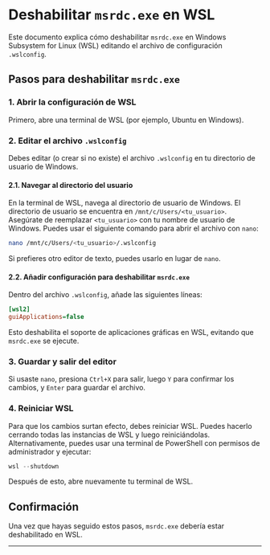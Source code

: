 # Deshabilitar `msrdc.exe` en WSL

Este documento explica cómo deshabilitar `msrdc.exe` en Windows Subsystem for Linux (WSL) editando el archivo de configuración `.wslconfig`.

## Pasos para deshabilitar `msrdc.exe`

### 1. Abrir la configuración de WSL

Primero, abre una terminal de WSL (por ejemplo, Ubuntu en Windows).

### 2. Editar el archivo `.wslconfig`

Debes editar (o crear si no existe) el archivo `.wslconfig` en tu directorio de usuario de Windows.

#### 2.1. Navegar al directorio del usuario

En la terminal de WSL, navega al directorio de usuario de Windows. El directorio de usuario se encuentra en `/mnt/c/Users/<tu_usuario>`. Asegúrate de reemplazar `<tu_usuario>` con tu nombre de usuario de Windows. Puedes usar el siguiente comando para abrir el archivo con `nano`:

```bash
nano /mnt/c/Users/<tu_usuario>/.wslconfig
```

Si prefieres otro editor de texto, puedes usarlo en lugar de `nano`.

#### 2.2. Añadir configuración para deshabilitar `msrdc.exe`

Dentro del archivo `.wslconfig`, añade las siguientes líneas:

```ini
[wsl2]
guiApplications=false
```

Esto deshabilita el soporte de aplicaciones gráficas en WSL, evitando que `msrdc.exe` se ejecute.

### 3. Guardar y salir del editor

Si usaste `nano`, presiona `Ctrl+X` para salir, luego `Y` para confirmar los cambios, y `Enter` para guardar el archivo.

### 4. Reiniciar WSL

Para que los cambios surtan efecto, debes reiniciar WSL. Puedes hacerlo cerrando todas las instancias de WSL y luego reiniciándolas. Alternativamente, puedes usar una terminal de PowerShell con permisos de administrador y ejecutar:

```powershell
wsl --shutdown
```

Después de esto, abre nuevamente tu terminal de WSL.

## Confirmación

Una vez que hayas seguido estos pasos, `msrdc.exe` debería estar deshabilitado en WSL.

---
